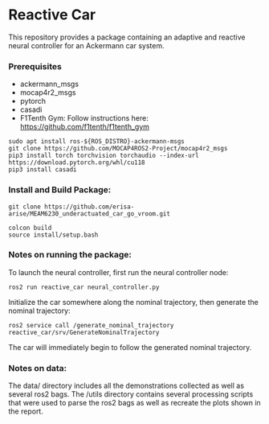 Reactive Car
=============

This repository provides a package containing an adaptive and reactive neural controller for an Ackermann car system.

### Prerequisites
- ackermann_msgs
- mocap4r2_msgs
- pytorch
- casadi
- F1Tenth Gym: Follow instructions here: https://github.com/f1tenth/f1tenth_gym 

```
sudo apt install ros-${ROS_DISTRO}-ackermann-msgs
git clone https://github.com/MOCAP4ROS2-Project/mocap4r2_msgs
pip3 install torch torchvision torchaudio --index-url https://download.pytorch.org/whl/cu118
pip3 install casadi
```

### Install and Build Package:
```
git clone https://github.com/erisa-arise/MEAM6230_underactuated_car_go_vroom.git

colcon build
source install/setup.bash
```

### Notes on running the package:
To launch the neural controller, first run the neural controller node:

```
ros2 run reactive_car neural_controller.py
```

Initialize the car somewhere along the nominal trajectory, then generate the nominal trajectory:

```
ros2 service call /generate_nominal_trajectory reactive_car/srv/GenerateNominalTrajectory
```

The car will immediately begin to follow the generated nominal trajectory.


### Notes on data:
The data/ directory includes all the demonstrations collected as well as several ros2 bags. The /utils directory contains several processing scripts that were used to parse the ros2 bags as well as recreate the plots shown in the report.
